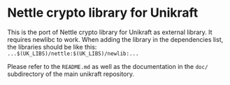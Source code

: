 Nettle crypto library for Unikraft
=============================

This is the port of Nettle crypto library for Unikraft as external library.
It requires newlibc to work. When adding the library in the dependencies list,
the libraries should be like this:
`...$(UK_LIBS)/nettle:$(UK_LIBS)/newlib:...`

Please refer to the `README.md` as well as the documentation in the `doc/`
subdirectory of the main unikraft repository.
